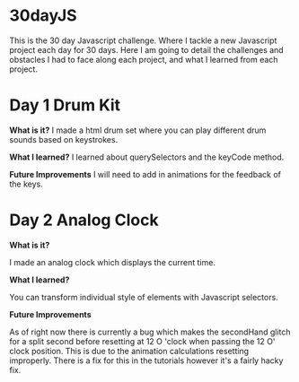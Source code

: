 # 30dayJS
This is the 30 day Javascript challenge. Where I tackle a new Javascript project each day for 30 days. Here I am going to detail the challenges and obstacles I had to face along each project, and what I learned from each project.

# Day 1 Drum Kit
<b>What is it?</b>
I made a html drum set where you can play different drum sounds based on keystrokes. 

<b> What I learned?</b>
I learned about querySelectors and the keyCode method.

<b> Future Improvements</b>
I will need to add in animations for the feedback of the keys.

# Day 2 Analog Clock 
<b> What is it?</b>

I made an analog clock which displays the current time. 

<b> What I learned?</b>

You can transform individual style of elements with Javascript selectors.

<b> Future Improvements</b>

As of right now there is currently a bug which makes the secondHand glitch for a split second before resetting at 12 O 'clock when passing the 12 O' clock position. This is due to the animation calculations resetting improperly. There is a fix for this in the tutorials however it's a fairly hacky fix. 

